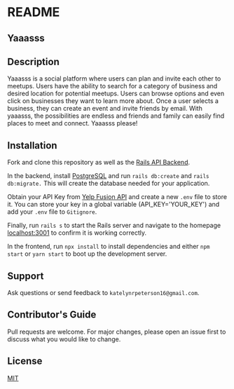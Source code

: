 # README

## Yaaasss

## Description
Yaaasss is a social platform where users can plan and invite each other to meetups. Users have the ability to search for a category of business and desired location for potential meetups. Users can browse options and even click on businesses they want to learn more about. Once a user selects a business, they can create an event and invite friends by email. With yaaasss, the possibilities are endless and friends and family can easily find places to meet and connect. Yaaasss please!

## Installation
Fork and clone this repository as well as the [Rails API Backend](https://github.com/pete3249/yaaasss-api). 

In the backend, install [PostgreSQL](https://www.postgresql.org/docs/) and run `rails db:create` and `rails db:migrate.` This will create the database needed for your application. 

Obtain your API Key from [Yelp Fusion API](https://www.yelp.com/developers/documentation/v3/get_started) and create a new `.env` file to store it. You can store your key in a global variable (API_KEY='YOUR_KEY') and add your `.env` file to `Gitignore`. 

Finally, run `rails s` to start the Rails server and navigate to the homepage [localhost:3001](localhost:3001/) to confirm it is working correctly. 

In the frontend, run `npx install` to install dependencies and either `npm start` or `yarn start` to boot up the development server. 

## Support

Ask questions or send feedback to `katelynrpeterson16@gmail.com`.

## Contributor's Guide

Pull requests are welcome. For major changes, please open an issue first to discuss what you would like to change.

## License

[MIT](https://opensource.org/licenses/MIT)